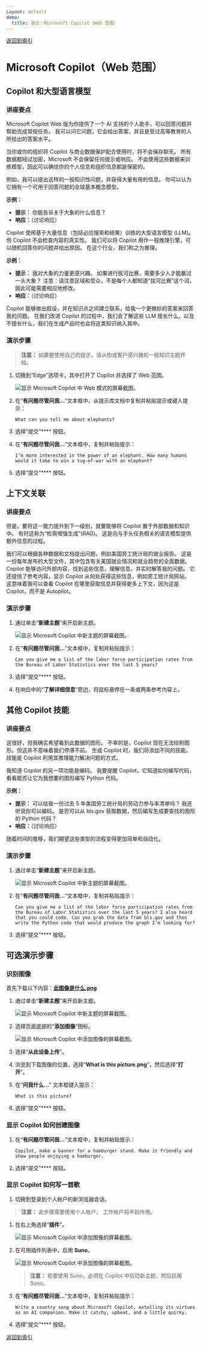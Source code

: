 ```yaml
---
Layout: default
demo:
  title: 演示：Microsoft Copilot（Web 范围）
---
```


[返回到索引](https://microsoftlearning.github.io/MS-4012-Microsoft-Copilot-Web-Based-Interactive-Experience-for-Executives/)

# Microsoft Copilot（Web 范围）

## Copilot 和大型语言模型

### 讲座要点

Microsoft Copilot Web 版为你提供了一个 AI 支持的个人助手，可以回答问题并帮助完成常规任务。 我可以问它问题，它会给出答案，并且是受过高等教育的人所给出的答案水平。

当你或你的组织将 Copilot 与商业数据保护配合使用时，将不会保存聊天。 所有数据都经过加密，Microsoft 不会保留任何提示或响应。 不会使用这些数据来训练模型，因此可以确信你的个人信息和组织信息都是保密的。

例如，我可以提出这样的一般知识性问题，并获得大量有用的信息。 你可以认为它拥有一个可用于回答问题的全球基本概念模型。

**示例：**
- **提示：** 你能告诉关于大象的什么信息？
- **响应：**（讨论响应）

Copilot 使用基于大量信息（包括必应搜索和结果）训练的大型语言模型 (LLM)。 但 Copilot 不会检查内容的真实性。 我们可以将 Copilot 用作一般推理引擎，可以随机回答你的问题并给出原因。 在这个行业，我们称之为推理。

**示例：**
- **提示：** 我对大象的力量更感兴趣。 如果进行拔河比赛，需要多少人才能赢过一头大象？ 注意：请注意区域和受众，不是每个人都知道“拔河比赛”这个词，因此可能需要相应地修改。 
- **响应：**（讨论响应）

Copilot 能够做出假设，并在知识点之间建立联系，给我一个更微妙的答案来回答我的问题。 在我们改进 Copilot 的过程中，我们会了解这些 LLM 擅长什么，以及不擅长什么，我们在生成产品时也会将这类知识纳入其中。

### 演示步骤

> **注意：** 如果要使用自己的提示，请从你或客户感兴趣的一般知识主题开始。

1. 切换到“Edge”选项卡，其中打开了 Copilot 并选择了 Web 范围。

    ![显示 Microsoft Copilot 中 Web 模式的屏幕截图。](../Demos/Media/web_mode.png)

1. 在“**有问题尽管问我...**”文本框中，从提示库文档中复制并粘贴提示或键入提示：

    ```text
    What can you tell me about elephants?
    ```
1. 选择“提交”**** 按钮。
1. 在“**有问题尽管问我...**”文本框中，复制并粘贴提示：

    ```text
    I’m more interested in the power of an elephant. How many humans would it take to win a tug-of-war with an elephant?
    ```
1. 选择“提交”**** 按钮。

## 上下文关联

### 讲座要点

但是，要将这一能力提升到下一级别，就要能够将 Copilot 置于外部数据和知识中。 有时这称为“检索增强生成”(RAG)。 这是向与手头任务相关的语言模型提供额外信息的过程。

我们可以根据各种数据和文档提出问题，例如美国劳工统计局的就业报告。 这是一份每年发布的大型文件，其中包含有关美国就业情况和就业趋势的全面数据。 Copilot 能够访问外部内容，找到这些信息，理解信息，并实时解答我的问题。 它还提供了参考内容，显示 Copilot 从何处获得这些信息，例如劳工统计局网站。 这意味着我可以查看 Copilot 在哪里获取信息并获得更多上下文，因为这是 Copilot，而不是 Autopilot。

### 演示步骤

1. 通过单击“**新建主题**”来开启新主题。

    ![显示 Microsoft Copilot 中新主题的屏幕截图。](../Demos/Media/new_topic.png)

1. 在“**有问题尽管问我...**”文本框中，复制并粘贴提示：

    ```text
    Can you give me a list of the labor force participation rates from the Bureau of Labor Statistics over the last 5 years?
    ```
1. 选择“提交”**** 按钮。
1. 在响应中的“**了解详细信息**”旁边，将鼠标悬停在一条或两条参考内容上。

## 其他 Copilot 技能

### 讲座要点

这很好，但我确实希望看到此数据的图形。 不幸的是，Copilot 现在无法绘制图形，但这并不意味着我们停滞不前。 生成 Copilot 时，我们将添加不同的技能。 技能是 Copilot 利用其推理能力解决问题的方式。

我知道 Copilot 的另一项功能是编码。 我要提醒 Copilot，它知道如何编写代码，看看能否让它为我想要的图形编写 Python 代码。

**示例：**
- **提示：** 可以给我一份过去 5 年美国劳工统计局的劳动力参与率清单吗？ 我还听说你可以编码。 是否可以从 bls.gov 获取数据，然后编写生成要查找的图形的 Python 代码？
- **响应：**（讨论响应）

随着时间的推移，我们期望这些类型的流程变得更加简单和自动化。

### 演示步骤

1. 通过单击“**新建主题**”来开启新主题。

    ![显示 Microsoft Copilot 中新主题的屏幕截图。](../Demos/Media/new_topic.png)

1. 在“**有问题尽管问我...**”文本框中，复制并粘贴提示：

    ```text
    Can you give me a list of the labor force participation rates from the Bureau of Labor Statistics over the last 5 years? I also heard that you could code. Can you grab the data from bls.gov and then write the Python code that would produce the graph I'm looking for?
    ```

1. 选择“提交”**** 按钮。

## 可选演示步骤

### 识别图像

首先下载以下内容：[**此图像是什么.png**](https://github.com/MicrosoftLearning/MS-4012-Microsoft-Copilot-Unlocked/raw/master/Resourcefiles/what_is_this_image.PNG)

1. 通过单击“**新建主题**”来开启新主题。

    ![显示 Microsoft Copilot 中新主题的屏幕截图。](../Demos/Media/new_topic.png)

1. 选择页面底部的“**添加图像**”图标。

    ![显示 Microsoft Copilot 中添加图像的屏幕截图。](../Demos/Media/add_an_image.png)

1. 选择“**从此设备上传**”。
1. 浏览到下载图像的位置，选择“**What is this picture.png**”，然后选择“**打开**”。
1. 在“**问我什么...**” 文本框键入提示：

    ```text
    What is this picture?
    ```

1. 选择“提交”**** 按钮。

### 显示 Copilot 如何创建图像

1. 在“**有问题尽管问我...**”文本框中，复制并粘贴提示：

    ```text
    Copilot, make a banner for a hamburger stand. Make it friendly and show people enjoying a hamburger.
    ```

1. 选择“提交”**** 按钮。

### 显示 Copilot 如何写一首歌

1. 切换到登录到个人帐户的新浏览器会话。

> **注意：** 此步骤需要使用个人帐户。 工作帐户将不起作用。

1. 在右上角选择“**插件**”。

    ![显示 Microsoft Copilot 中添加图像的屏幕截图。](../Demos/Media/copilot_plugins.png)

1. 在可用插件列表中，启用 **Suno**。

    ![显示 Microsoft Copilot 中添加图像的屏幕截图。](../Demos/Media/copilot_suno.png)

    > **注意：** 若要使用 Suno，必须在 Copilot 中启动新主题，然后启用 Suno。

1. 在“**有问题尽管问我...**”文本框中，复制并粘贴提示：

    ```text
    Write a country song about Microsoft Copilot, extolling its virtues as an AI companion. Make it catchy, upbeat, and a little quirky.
    ```

1. 选择“提交”**** 按钮。

[返回到索引](https://microsoftlearning.github.io/MS-4012-Microsoft-Copilot-Web-Based-Interactive-Experience-for-Executives/)
